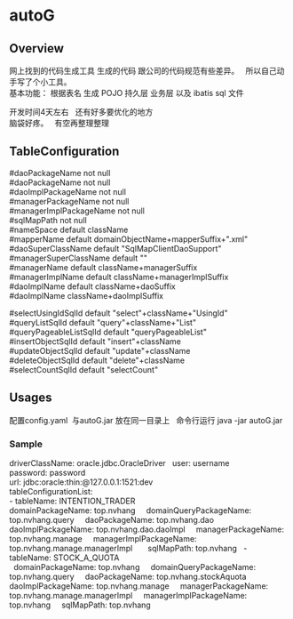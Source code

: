# autoG
## Overview
网上找到的代码生成工具 生成的代码 跟公司的代码规范有些差异。   
所以自己动手写了个小工具。  
基本功能： 根据表名 生成 POJO 持久层 业务层 以及 ibatis sql 文件     
  
开发时间4天左右  
还有好多要优化的地方  
脑袋好疼。  
有空再整理整理  

## TableConfiguration

#daoPackageName not null  
#daoPackageName not null  
#daoImplPackageName not null  
#managerPackageName not null  
#managerImplPackageName not null  
#sqlMapPath not null  
#nameSpace default className  
#mapperName default domainObjectName+mapperSuffix+".xml"  
#daoSuperClassName default "SqlMapClientDaoSupport"  
#managerSuperClassName default ""  
#managerName default className+managerSuffix  
#managerImplName default className+managerImplSuffix  
#daoImplName default className+daoSuffix  
#daoImplName className+daoImplSuffix  
  

#selectUsingIdSqlId default "select"+className+"UsingId"  
#queryListSqlId default "query"+className+"List"  
#queryPageableListSqlId default "queryPageableList"  
#insertObjectSqlId default "insert"+className  
#updateObjectSqlId default "update"+className  
#deleteObjectSqlId default "delete"+className  
#selectCountSqlId  default "selectCount"  


## Usages
配置config.yaml  与autoG.jar 放在同一目录上  
命令行运行 java -jar autoG.jar
### Sample  
driverClassName: oracle.jdbc.OracleDriver  
user: username  
password: password  
url: jdbc:oracle:thin:@127.0.0.1:1521:dev  
tableConfigurationList:  
  \- tableName: INTENTION_TRADER  
     domainPackageName: top.nvhang  
     domainQueryPackageName: top.nvhang.query   
     daoPackageName: top.nvhang.dao  
     daoImplPackageName: top.nvhang.dao.daoImpl  
     managerPackageName: top.nvhang.manage  
     managerImplPackageName: top.nvhang.manage.managerImpl  
     sqlMapPath: top.nvhang   
  \- tableName: STOCK_A_QUOTA  
     domainPackageName: top.nvhang  
     domainQueryPackageName: top.nvhang.query  
     daoPackageName: top.nvhang.stockAquota  
     daoImplPackageName: top.nvhang.manage  
     managerPackageName: top.nvhang.manage.managerImpl  
     managerImplPackageName: top.nvhang  
     sqlMapPath: top.nvhang   








